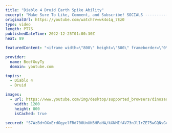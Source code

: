 ```yaml
---
title: "Diablo 4 Druid Earth Spike Ability"
excerpt: "Make Sure To Like, Comment, and Subscribe! SOCIALS ---------------------------------------------- Join Our ..."
originalUrl: https://youtube.com/watch?v=wk4o1q_7Ez0
type: video
length: PT7S
publishedDateTime: 2022-12-25T01:00:30Z
heat: 89

featuredContent: "<iframe width=\"800\" height=\"500\" frameborder=\"0\" src=\"https://www.youtube.com/embed/wk4o1q_7Ez0\" allow=\"accelerometer; autoplay; encrypted-media; gyroscope; picture-in-picture\" allowfullscreen></iframe>"

provider:
  name: BeefGuyTy
  domain: youtube.com

topics:
  - Diablo 4
  - Druid

images:
  - url: https://www.youtube.com/img/desktop/supported_browsers/dinosaur.png
    width: 1200
    height: 800
    isCached: true

secured: "S7WzBd+OXxErdOgyelFRd700UnUK6HPaHA/kXNMIfAV73nJlIrZE75wGQNsG4Z9iKmMSS9u1T9CQhyC7BBYDzanXAj9aigpouXaMc+v2kPEpYHP4oXka7y+uUefb5oUSx2AMsugVimvCkfGfGpqSytPOPJsxBd1kA4EXuX17OfpCGUK6uzW8OoAJr1yvntqt39Q9tdB63IUQ+FO2CZUxnSgfZD+zBoDzge5B9egZEJUp2tBGW1l83YPj4aLRm7UgXVMtsGIPhA4Wdhd3zN18JC4+L7pG+Gax+flMyUrBOyLiN8TstuC6MbuoQgfGc35sVG3sDjpo8lPx/NE8y1Wssd2AY2vwkwsdXGdplZOe9cCBj/xuiSSngSYHzHjf31I8BG4FB6e2eIwybhCyQzyQf3RpA7vlRRWD3e/fj7q8jWw=;cCe2pB/nKlXz5UKR4jIgzg=="
---
```


